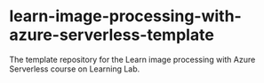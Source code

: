 # learn-image-processing-with-azure-serverless-template
The template repository for the Learn image processing with Azure Serverless course on Learning Lab.
